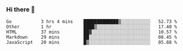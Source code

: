 ### Hi there 👋

<!--
**KLXLjun/KLXLjun** is a ✨ _special_ ✨ repository because its `README.md` (this file) appears on your GitHub profile.

Here are some ideas to get you started:

- 🔭 I’m currently working on ...
- 🌱 I’m currently learning ...
- 👯 I’m looking to collaborate on ...
- 🤔 I’m looking for help with ...
- 💬 Ask me about ...
- 📫 How to reach me: ...
- 😄 Pronouns: ...
- ⚡ Fun fact: ...
-->

<!--START_SECTION:waka-->
```text
Go           3 hrs 4 mins    █████████████▒░░░░░░░░░░░   52.73 % 
Other        1 hr            ████▒░░░░░░░░░░░░░░░░░░░░   17.40 % 
HTML         37 mins         ██▓░░░░░░░░░░░░░░░░░░░░░░   10.57 % 
Markdown     29 mins         ██░░░░░░░░░░░░░░░░░░░░░░░   08.45 % 
JavaScript   20 mins         █▒░░░░░░░░░░░░░░░░░░░░░░░   05.88 % 
```
<!--END_SECTION:waka-->
